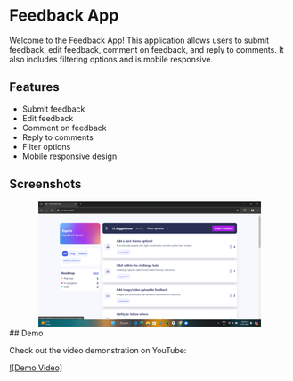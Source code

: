# Feedback App

Welcome to the Feedback App! This application allows users to submit feedback, edit feedback, comment on feedback, and reply to comments. It also includes filtering options and is mobile responsive.

## Features

- Submit feedback
- Edit feedback
- Comment on feedback
- Reply to comments
- Filter options
- Mobile responsive design

## Screenshots
<div align="center">
  <img src="/app/assets/screenshots/1.png" alt="Hero section" width="400" />

</div>
## Demo

Check out the video demonstration on YouTube:

[![Demo Video]](https://www.youtube.com/watch?v=BWZ8vCWLkrQ)


